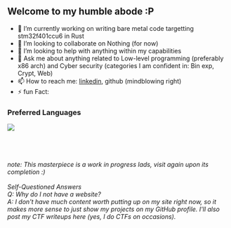 ## Welcome to my humble abode :P

- 🔭 I’m currently working on writing bare metal code targetting stm32f401ccu6 in Rust
- 👯 I’m looking to collaborate on Nothing (for now)
- 🤔 I’m looking to help with anything within my capabilities
- 💬 Ask me about anything related to Low-level programming (preferably x86 arch) and Cyber security (categories I am confident in: Bin exp, Crypt, Web)
- 📫 How to reach me: <a href="https://www.linkedin.com/in/kushal-sai-3b46a21b2/">linkedin</a>, github (mindblowing right)
- ⚡ fun Fact:




### Preferred Languages
<img src="https://skillicons.dev/icons?i=c,rust,python,cpp" />

<br><br>

<h6>
note: This masterpiece is a work in progress lads, visit again upon its completion :)
<br><br>Self-Questioned Answers<br>
Q: Why do I not have a website?
<br>
A: I don't have much content worth putting up on my site right now, so it makes more sense to just show my projects on my GitHub profile. I'll also post my CTF writeups here (yes, I do CTFs on occasions).


</h6>
